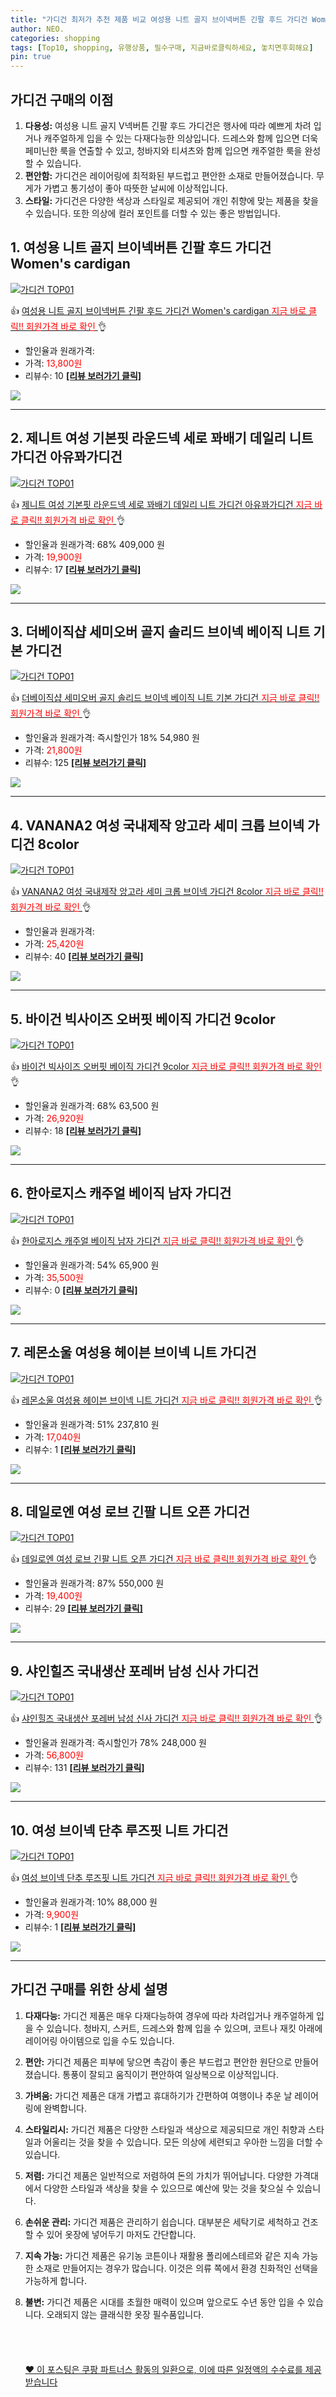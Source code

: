 ```yaml
---
title: "가디건 최저가 추천 제품 비교 여성용 니트 골지 브이넥버튼 긴팔 후드 가디건 Women's cardigan 가격 비교 최저가장점"
author: NEO.
categories: shopping
tags: [Top10, shopping, 유행상품, 필수구매, 지금바로클릭하세요, 놓치면후회해요]
pin: true
---
```

## 가디건 구매의 이점
1. **다용성:** 여성용 니트 골지 V넥버튼 긴팔 후드 가디건은 행사에 따라 예쁘게 차려 입거나 캐주얼하게 입을 수 있는 다재다능한 의상입니다. 드레스와 함께 입으면 더욱 페미닌한 룩을 연출할 수 있고, 청바지와 티셔츠와 함께 입으면 캐주얼한 룩을 완성할 수 있습니다.
2. **편안함:** 가디건은 레이어링에 최적화된 부드럽고 편안한 소재로 만들어졌습니다. 무게가 가볍고 통기성이 좋아 따뜻한 날씨에 이상적입니다.
3. **스타일:** 가디건은 다양한 색상과 스타일로 제공되어 개인 취향에 맞는 제품을 찾을 수 있습니다. 또한 의상에 컬러 포인트를 더할 수 있는 좋은 방법입니다.

   

## 1. 여성용 니트 골지 브이넥버튼 긴팔 후드 가디건 Women's cardigan

[![가디건 TOP01](https://thumbnail7.coupangcdn.com/thumbnails/remote/490x490ex/image/vendor_inventory/d2f6/60b962c7d603a4a05dbd9a19f2c68e89712c21a46288078347f9109430b4.jpg)](https://link.coupang.com/re/AFFSDP?lptag=AF3617701&subid=GithubCoopas&pageKey=7497486582&traceid=V0-153&itemId=19619022943&vendorItemId=86725811837)


👍 [여성용 니트 골지 브이넥버튼 긴팔 후드 가디건 Women's cardigan <font color=red> 지금 바로 클릭!! 회원가격 바로 확인 </font> ](https://link.coupang.com/re/AFFSDP?lptag=AF3617701&subid=GithubCoopas&pageKey=7497486582&traceid=V0-153&itemId=19619022943&vendorItemId=86725811837) 👌 


- 할인율과 원래가격: 
- 가격: <span style='color:red'>13,800원</span>
- 리뷰수: 10  [**[리뷰 보러가기 클릭]**](https://link.coupang.com/re/AFFSDP?lptag=AF3617701&subid=GithubCoopas&pageKey=7497486582&traceid=V0-153&itemId=19619022943&vendorItemId=86725811837)

[![](/discount_price.png)](https://link.coupang.com/re/AFFSDP?lptag=AF3617701&subid=GithubCoopas&pageKey=7497486582&traceid=V0-153&itemId=19619022943&vendorItemId=86725811837)

---


   

## 2. 제니트 여성 기본핏 라운드넥 세로 꽈배기 데일리 니트 가디건 아유꽈가디건

[![가디건 TOP01](https://thumbnail6.coupangcdn.com/thumbnails/remote/490x490ex/image/vendor_inventory/57a9/f16d4a3060e5d6474eb0f1f3b11112a9b74d5bcdbd6a596df0fed5b6613b.jpg)](https://link.coupang.com/re/AFFSDP?lptag=AF3617701&subid=GithubCoopas&pageKey=7101543316&traceid=V0-153&itemId=17728305542&vendorItemId=84970716203)


👍 [제니트 여성 기본핏 라운드넥 세로 꽈배기 데일리 니트 가디건 아유꽈가디건 <font color=red> 지금 바로 클릭!! 회원가격 바로 확인 </font> ](https://link.coupang.com/re/AFFSDP?lptag=AF3617701&subid=GithubCoopas&pageKey=7101543316&traceid=V0-153&itemId=17728305542&vendorItemId=84970716203) 👌 


- 할인율과 원래가격: 68%  409,000   원
- 가격: <span style='color:red'>19,900원</span>
- 리뷰수: 17  [**[리뷰 보러가기 클릭]**](https://link.coupang.com/re/AFFSDP?lptag=AF3617701&subid=GithubCoopas&pageKey=7101543316&traceid=V0-153&itemId=17728305542&vendorItemId=84970716203)

[![](/discount_price.png)](https://link.coupang.com/re/AFFSDP?lptag=AF3617701&subid=GithubCoopas&pageKey=7101543316&traceid=V0-153&itemId=17728305542&vendorItemId=84970716203)

---


   

## 3. 더베이직샵 세미오버 골지 솔리드 브이넥 베이직 니트 기본 가디건

[![가디건 TOP01](https://thumbnail6.coupangcdn.com/thumbnails/remote/490x490ex/image/vendor_inventory/7fd5/42f20044c49500dbe5936c5ed23e6b5be9c5ccea4115a1ec1864040840dc.jpg)](https://link.coupang.com/re/AFFSDP?lptag=AF3617701&subid=GithubCoopas&pageKey=2130084182&traceid=V0-153&itemId=3615257517&vendorItemId=76897124829)


👍 [더베이직샵 세미오버 골지 솔리드 브이넥 베이직 니트 기본 가디건 <font color=red> 지금 바로 클릭!! 회원가격 바로 확인 </font> ](https://link.coupang.com/re/AFFSDP?lptag=AF3617701&subid=GithubCoopas&pageKey=2130084182&traceid=V0-153&itemId=3615257517&vendorItemId=76897124829) 👌 


- 할인율과 원래가격: 즉시할인가 18%  54,980   원
- 가격: <span style='color:red'>21,800원</span>
- 리뷰수: 125  [**[리뷰 보러가기 클릭]**](https://link.coupang.com/re/AFFSDP?lptag=AF3617701&subid=GithubCoopas&pageKey=2130084182&traceid=V0-153&itemId=3615257517&vendorItemId=76897124829)

[![](/discount_price.png)](https://link.coupang.com/re/AFFSDP?lptag=AF3617701&subid=GithubCoopas&pageKey=2130084182&traceid=V0-153&itemId=3615257517&vendorItemId=76897124829)

---


   

## 4. VANANA2 여성 국내제작 앙고라 세미 크롭 브이넥 가디건 8color

[![가디건 TOP01](https://thumbnail9.coupangcdn.com/thumbnails/remote/490x490ex/image/vendor_inventory/ff08/fd50be5d9b32e8e0f8e68f78e5be2599edd65fa33c0caa5c41f49da1d51e.jpg)](https://link.coupang.com/re/AFFSDP?lptag=AF3617701&subid=GithubCoopas&pageKey=7579368224&traceid=V0-153&itemId=20004600142&vendorItemId=87101645099)


👍 [VANANA2 여성 국내제작 앙고라 세미 크롭 브이넥 가디건 8color <font color=red> 지금 바로 클릭!! 회원가격 바로 확인 </font> ](https://link.coupang.com/re/AFFSDP?lptag=AF3617701&subid=GithubCoopas&pageKey=7579368224&traceid=V0-153&itemId=20004600142&vendorItemId=87101645099) 👌 


- 할인율과 원래가격: 
- 가격: <span style='color:red'>25,420원</span>
- 리뷰수: 40  [**[리뷰 보러가기 클릭]**](https://link.coupang.com/re/AFFSDP?lptag=AF3617701&subid=GithubCoopas&pageKey=7579368224&traceid=V0-153&itemId=20004600142&vendorItemId=87101645099)

[![](/discount_price.png)](https://link.coupang.com/re/AFFSDP?lptag=AF3617701&subid=GithubCoopas&pageKey=7579368224&traceid=V0-153&itemId=20004600142&vendorItemId=87101645099)

---


   

## 5. 바이건 빅사이즈 오버핏 베이직 가디건 9color

[![가디건 TOP01](https://thumbnail9.coupangcdn.com/thumbnails/remote/490x490ex/image/vendor_inventory/08ec/87c722b47f0ab7f5ff3ae51329e333556c0420cfccd5f7818bfb40c5a52e.jpg)](https://link.coupang.com/re/AFFSDP?lptag=AF3617701&subid=GithubCoopas&pageKey=6690517067&traceid=V0-153&itemId=15458883732&vendorItemId=84831663302)


👍 [바이건 빅사이즈 오버핏 베이직 가디건 9color <font color=red> 지금 바로 클릭!! 회원가격 바로 확인 </font> ](https://link.coupang.com/re/AFFSDP?lptag=AF3617701&subid=GithubCoopas&pageKey=6690517067&traceid=V0-153&itemId=15458883732&vendorItemId=84831663302) 👌 


- 할인율과 원래가격: 68%  63,500   원
- 가격: <span style='color:red'>26,920원</span>
- 리뷰수: 18  [**[리뷰 보러가기 클릭]**](https://link.coupang.com/re/AFFSDP?lptag=AF3617701&subid=GithubCoopas&pageKey=6690517067&traceid=V0-153&itemId=15458883732&vendorItemId=84831663302)

[![](/discount_price.png)](https://link.coupang.com/re/AFFSDP?lptag=AF3617701&subid=GithubCoopas&pageKey=6690517067&traceid=V0-153&itemId=15458883732&vendorItemId=84831663302)

---


   

## 6. 한아로지스 캐주얼 베이직 남자 가디건

[![가디건 TOP01](https://thumbnail8.coupangcdn.com/thumbnails/remote/490x490ex/image/vendor_inventory/b230/dae010057dc088428f36d64eaeec07cd6eb98038952c535f153a4a92e699.jpg)](https://link.coupang.com/re/AFFSDP?lptag=AF3617701&subid=GithubCoopas&pageKey=6922821960&traceid=V0-153&itemId=16723674122&vendorItemId=84046260407)


👍 [한아로지스 캐주얼 베이직 남자 가디건 <font color=red> 지금 바로 클릭!! 회원가격 바로 확인 </font> ](https://link.coupang.com/re/AFFSDP?lptag=AF3617701&subid=GithubCoopas&pageKey=6922821960&traceid=V0-153&itemId=16723674122&vendorItemId=84046260407) 👌 


- 할인율과 원래가격: 54%  65,900   원
- 가격: <span style='color:red'>35,500원</span>
- 리뷰수: 0  [**[리뷰 보러가기 클릭]**](https://link.coupang.com/re/AFFSDP?lptag=AF3617701&subid=GithubCoopas&pageKey=6922821960&traceid=V0-153&itemId=16723674122&vendorItemId=84046260407)

[![](/discount_price.png)](https://link.coupang.com/re/AFFSDP?lptag=AF3617701&subid=GithubCoopas&pageKey=6922821960&traceid=V0-153&itemId=16723674122&vendorItemId=84046260407)

---


   

## 7. 레몬소울 여성용 헤이븐 브이넥 니트 가디건

[![가디건 TOP01](https://thumbnail6.coupangcdn.com/thumbnails/remote/490x490ex/image/retail/images/2023/08/03/9/1/34a21c02-4b9d-4e7f-adb9-bf4c6ffa636d.jpg)](https://link.coupang.com/re/AFFSDP?lptag=AF3617701&subid=GithubCoopas&pageKey=7507644428&traceid=V0-153&itemId=19665516539&vendorItemId=86771192897)


👍 [레몬소울 여성용 헤이븐 브이넥 니트 가디건 <font color=red> 지금 바로 클릭!! 회원가격 바로 확인 </font> ](https://link.coupang.com/re/AFFSDP?lptag=AF3617701&subid=GithubCoopas&pageKey=7507644428&traceid=V0-153&itemId=19665516539&vendorItemId=86771192897) 👌 


- 할인율과 원래가격: 51%  237,810   원
- 가격: <span style='color:red'>17,040원</span>
- 리뷰수: 1  [**[리뷰 보러가기 클릭]**](https://link.coupang.com/re/AFFSDP?lptag=AF3617701&subid=GithubCoopas&pageKey=7507644428&traceid=V0-153&itemId=19665516539&vendorItemId=86771192897)

[![](/discount_price.png)](https://link.coupang.com/re/AFFSDP?lptag=AF3617701&subid=GithubCoopas&pageKey=7507644428&traceid=V0-153&itemId=19665516539&vendorItemId=86771192897)

---


   

## 8. 데일로엔 여성 로브 긴팔 니트 오픈 가디건

[![가디건 TOP01](https://thumbnail7.coupangcdn.com/thumbnails/remote/490x490ex/image/vendor_inventory/2372/2754d34500f12bc2c08abefa5489dc457ef10c33eada3e58b35abcc04a8b.jpg)](https://link.coupang.com/re/AFFSDP?lptag=AF3617701&subid=GithubCoopas&pageKey=7689708699&traceid=V0-153&itemId=20560543198&vendorItemId=87636427285)


👍 [데일로엔 여성 로브 긴팔 니트 오픈 가디건 <font color=red> 지금 바로 클릭!! 회원가격 바로 확인 </font> ](https://link.coupang.com/re/AFFSDP?lptag=AF3617701&subid=GithubCoopas&pageKey=7689708699&traceid=V0-153&itemId=20560543198&vendorItemId=87636427285) 👌 


- 할인율과 원래가격: 87%  550,000   원
- 가격: <span style='color:red'>19,400원</span>
- 리뷰수: 29  [**[리뷰 보러가기 클릭]**](https://link.coupang.com/re/AFFSDP?lptag=AF3617701&subid=GithubCoopas&pageKey=7689708699&traceid=V0-153&itemId=20560543198&vendorItemId=87636427285)

[![](/discount_price.png)](https://link.coupang.com/re/AFFSDP?lptag=AF3617701&subid=GithubCoopas&pageKey=7689708699&traceid=V0-153&itemId=20560543198&vendorItemId=87636427285)

---


   

## 9. 샤인힐즈 국내생산 포레버 남성 신사 가디건

[![가디건 TOP01](https://thumbnail8.coupangcdn.com/thumbnails/remote/490x490ex/image/vendor_inventory/images/2018/08/23/12/6/d96dec7a-fe0d-4d1a-9ab1-d1ef3f88b9b0.jpg)](https://link.coupang.com/re/AFFSDP?lptag=AF3617701&subid=GithubCoopas&pageKey=10238044&traceid=V0-153&itemId=44928223&vendorItemId=88242446407)


👍 [샤인힐즈 국내생산 포레버 남성 신사 가디건 <font color=red> 지금 바로 클릭!! 회원가격 바로 확인 </font> ](https://link.coupang.com/re/AFFSDP?lptag=AF3617701&subid=GithubCoopas&pageKey=10238044&traceid=V0-153&itemId=44928223&vendorItemId=88242446407) 👌 


- 할인율과 원래가격: 즉시할인가 78%  248,000   원
- 가격: <span style='color:red'>56,800원</span>
- 리뷰수: 131  [**[리뷰 보러가기 클릭]**](https://link.coupang.com/re/AFFSDP?lptag=AF3617701&subid=GithubCoopas&pageKey=10238044&traceid=V0-153&itemId=44928223&vendorItemId=88242446407)

[![](/discount_price.png)](https://link.coupang.com/re/AFFSDP?lptag=AF3617701&subid=GithubCoopas&pageKey=10238044&traceid=V0-153&itemId=44928223&vendorItemId=88242446407)

---


   

## 10. 여성 브이넥 단추 루즈핏 니트 가디건

[![가디건 TOP01](https://thumbnail8.coupangcdn.com/thumbnails/remote/490x490ex/image/vendor_inventory/5f17/874fce6b3c3c1e7a7f5c4f5386ea9c1bce08d56fdb8109a4befb9cd6e58f.jpg)](https://link.coupang.com/re/AFFSDP?lptag=AF3617701&subid=GithubCoopas&pageKey=7589553916&traceid=V0-153&itemId=20052677316&vendorItemId=87148963184)


👍 [여성 브이넥 단추 루즈핏 니트 가디건 <font color=red> 지금 바로 클릭!! 회원가격 바로 확인 </font> ](https://link.coupang.com/re/AFFSDP?lptag=AF3617701&subid=GithubCoopas&pageKey=7589553916&traceid=V0-153&itemId=20052677316&vendorItemId=87148963184) 👌 


- 할인율과 원래가격: 10%  88,000   원
- 가격: <span style='color:red'>9,900원</span>
- 리뷰수: 1  [**[리뷰 보러가기 클릭]**](https://link.coupang.com/re/AFFSDP?lptag=AF3617701&subid=GithubCoopas&pageKey=7589553916&traceid=V0-153&itemId=20052677316&vendorItemId=87148963184)

[![](/discount_price.png)](https://link.coupang.com/re/AFFSDP?lptag=AF3617701&subid=GithubCoopas&pageKey=7589553916&traceid=V0-153&itemId=20052677316&vendorItemId=87148963184)

---
## 가디건 구매를 위한 상세 설명
1. **다재다능:** 가디건 제품은 매우 다재다능하여 경우에 따라 차려입거나 캐주얼하게 입을 수 있습니다. 청바지, 스커트, 드레스와 함께 입을 수 있으며, 코트나 재킷 아래에 레이어링 아이템으로 입을 수도 있습니다.

2. **편안:** 가디건 제품은 피부에 닿으면 촉감이 좋은 부드럽고 편안한 원단으로 만들어졌습니다. 통풍이 잘되고 움직이기 편안하여 일상복으로 이상적입니다.

3. **가벼움:** 가디건 제품은 대개 가볍고 휴대하기가 간편하여 여행이나 추운 날 레이어링에 완벽합니다.

4. **스타일리시:** 가디건 제품은 다양한 스타일과 색상으로 제공되므로 개인 취향과 스타일과 어울리는 것을 찾을 수 있습니다. 모든 의상에 세련되고 우아한 느낌을 더할 수 있습니다.

5. **저렴:** 가디건 제품은 일반적으로 저렴하여 돈의 가치가 뛰어납니다. 다양한 가격대에서 다양한 스타일과 색상을 찾을 수 있으므로 예산에 맞는 것을 찾으실 수 있습니다.

6. **손쉬운 관리:** 가디건 제품은 관리하기 쉽습니다. 대부분은 세탁기로 세척하고 건조할 수 있어 옷장에 넣어두기 마저도 간단합니다.

7. **지속 가능:** 가디건 제품은 유기농 코튼이나 재활용 폴리에스테르와 같은 지속 가능한 소재로 만들어지는 경우가 많습니다. 이것은 의류 쪽에서 환경 친화적인 선택을 가능하게 합니다.

8. **불변:** 가디건 제품은 시대를 초월한 매력이 있으며 앞으로도 수년 동안 입을 수 있습니다. 오래되지 않는 클래식한 옷장 필수품입니다.<br><br><br><br><br> [ ❤  이 포스팅은 쿠팡 파트너스 활동의 일환으로, 이에 따른 일정액의 수수료를 제공받습니다](https://link.coupang.com/a/bcEFyh)
